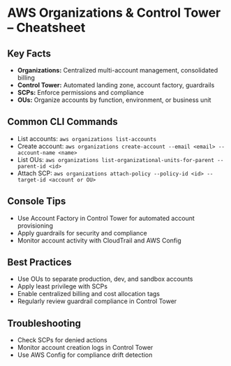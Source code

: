 # AWS Organizations & Control Tower – Cheatsheet

## Key Facts
- **Organizations:** Centralized multi-account management, consolidated billing
- **Control Tower:** Automated landing zone, account factory, guardrails
- **SCPs:** Enforce permissions and compliance
- **OUs:** Organize accounts by function, environment, or business unit

## Common CLI Commands
- List accounts: `aws organizations list-accounts`
- Create account: `aws organizations create-account --email <email> --account-name <name>`
- List OUs: `aws organizations list-organizational-units-for-parent --parent-id <id>`
- Attach SCP: `aws organizations attach-policy --policy-id <id> --target-id <account or OU>`

## Console Tips
- Use Account Factory in Control Tower for automated account provisioning
- Apply guardrails for security and compliance
- Monitor account activity with CloudTrail and AWS Config

## Best Practices
- Use OUs to separate production, dev, and sandbox accounts
- Apply least privilege with SCPs
- Enable centralized billing and cost allocation tags
- Regularly review guardrail compliance in Control Tower

## Troubleshooting
- Check SCPs for denied actions
- Monitor account creation logs in Control Tower
- Use AWS Config for compliance drift detection
